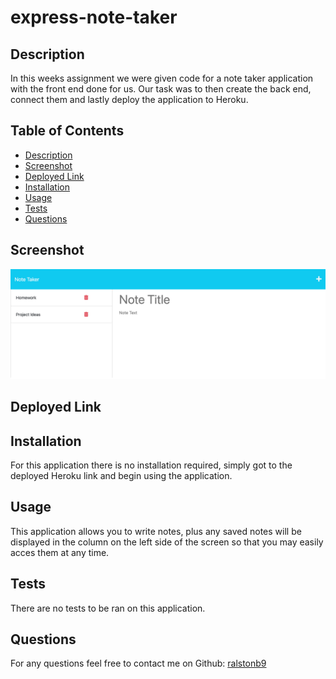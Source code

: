 # express-note-taker

## Description

In this weeks assignment we were given code for a note taker application with the front end done for us. Our task was to then create the back end, connect them and lastly deploy the application to Heroku.

## Table of Contents
- [Description](#description)
- [Screenshot](#screenshot)
- [Deployed Link](#deployed-link)
- [Installation](#installation)
- [Usage](#usage)
- [Tests](#tests)
- [Questions](#questions)

## Screenshot

![Express Note Taker](/public/assets/images/express-note-taker.png)

## Deployed Link

## Installation

For this application there is no installation required, simply got to the deployed Heroku link and begin using the application.

## Usage

This application allows you to write notes, plus any saved notes will be displayed in the column on the left side of the screen so that you may easily acces them at any time.

## Tests

There are no tests to be ran on this application.

## Questions

For any questions feel free to contact me on Github: [ralstonb9](https://github.com/ralstonb9)